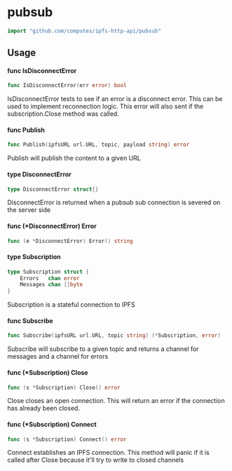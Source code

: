 # pubsub

```go
import "github.com/computes/ipfs-http-api/pubsub"
```


## Usage

#### func  IsDisconnectError

```go
func IsDisconnectError(err error) bool
```
IsDisconnectError tests to see if an error is a disconnect error. This can be
used to implement reconnection logic. This error will also sent if the
subscription.Close method was called.

#### func  Publish

```go
func Publish(ipfsURL url.URL, topic, payload string) error
```
Publish will publish the content to a given URL

#### type DisconnectError

```go
type DisconnectError struct{}
```

DisconnectError is returned when a pubsub sub connection is severed on the
server side

#### func (*DisconnectError) Error

```go
func (e *DisconnectError) Error() string
```

#### type Subscription

```go
type Subscription struct {
	Errors   chan error
	Messages chan []byte
}
```

Subscription is a stateful connection to IPFS

#### func  Subscribe

```go
func Subscribe(ipfsURL url.URL, topic string) (*Subscription, error)
```
Subscribe will subscribe to a given topic and returns a channel for messages and
a channel for errors

#### func (*Subscription) Close

```go
func (s *Subscription) Close() error
```
Close closes an open connection. This will return an error if the connection has
already been closed.

#### func (*Subscription) Connect

```go
func (s *Subscription) Connect() error
```
Connect establishes an IPFS connection. This method will panic if it is called
after Close because it'll try to write to closed channels
